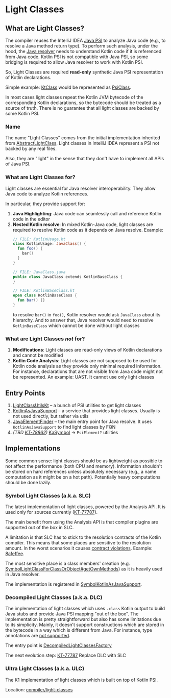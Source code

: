 # Light Classes

## What are Light Classes?

The compiler reuses the IntelliJ IDEA [Java PSI](https://github.com/JetBrains/intellij-community/tree/902e84fce4b9d969603502b3c3e8698125c50ce8/java/java-psi-api/src/com/intellij/psi)
to analyze Java code (e.g., to resolve a Java method return type). To perform such analysis, under the hood, the [Java resolver](https://github.com/JetBrains/intellij-community/tree/902e84fce4b9d969603502b3c3e8698125c50ce8/java/java-psi-impl/src/com/intellij/psi/impl/source/resolve)
needs to understand Kotlin code if it is referenced from Java code. Kotlin PSI is not compatible with Java PSI, so some bridging is required to allow Java resolver to work with Kotlin PSI.

So, Light Classes are required **read-only** synthetic Java PSI representation of Kotlin declarations.

Simple example: [KtClass](https://github.com/JetBrains/kotlin/blob/0aeb8ceb73abffa73480065a91c377388c7bb6b9/compiler/psi/psi-api/src/org/jetbrains/kotlin/psi/KtClass.kt#L16) would be represented as [PsiClass](https://github.com/JetBrains/intellij-community/blob/5d190eaae73e51c1dec185890f2301ef9c540070/java/java-psi-api/src/com/intellij/psi/PsiClass.java#L26).

In most cases light classes repeat the Kotlin JVM bytecode of the corresponding Kotlin declarations, so the bytecode should be treated as a source of truth.
There is no guarantee that all light classes are backed by some Kotlin PSI.

### Name

The name "Light Classes" comes from the initial implementation inherited from [AbstractLightClass](https://github.com/JetBrains/intellij-community/blob/902e84fce4b9d969603502b3c3e8698125c50ce8/java/java-psi-impl/src/com/intellij/psi/impl/light/AbstractLightClass.java#L22).
Light classes in IntelliJ IDEA represent a PSI not backed by any real files.

Also, they are "light" in the sense that they don't have to implement all APIs of Java PSI.

### What are Light Classes for?

Light classes are essential for Java resolver interoperability. They allow Java code to analyze Kotlin references.

In particular, they provide support for:
1. **Java Highlighting**: Java code can seamlessly call and reference Kotlin code in the editor
2. **Nested Kotlin resolve**: In mixed Kotlin-Java code, light classes are required to resolve Kotlin code as it depends on Java resolve.
    Example:
    ```kotlin
    // FILE: KotlinUsage.kt
    class KotlinUsage: JavaClass() {
      fun foo() {
        bar()
      }
    }

    // FILE: JavaClass.java
    public class JavaClass extends KotlinBaseClass {
    }   

    // FILE: KotlinBaseClass.kt
    open class KotlinBaseClass {
      fun bar() {}
    }
    ```
    to resolve `bar()` in `foo()`, Kotlin resolver would ask `JavaClass` about its hierarchy. And to answer that, Java resolver would need to resolve `KotlinBaseClass` which cannot be done without light classes

### What are Light Classes *not* for?

1. **Modifications**: Light classes are read-only views of Kotlin declarations and cannot be modified
2. **Kotlin Code Analysis**: Light classes are not supposed to be used for Kotlin code analysis as they provide only minimal required information.
For instance, declarations that are not visible from Java code might not be represented. An example: UAST. It cannot use only light classes

## Entry Points

1. [LightClassUtilsKt](https://github.com/JetBrains/kotlin/blob/e8516744ee31633d8ac3a0a4b24510f3b9482fff/analysis/light-classes-base/src/org/jetbrains/kotlin/asJava/lightClassUtils.kt)
   – a bunch of PSI utilities to get light classes
2. [KotlinAsJavaSupport](https://github.com/JetBrains/kotlin/blob/5298abf2d68907701d391ac9f9d3f05ecc527b96/analysis/light-classes-base/src/org/jetbrains/kotlin/asJava/KotlinAsJavaSupport.kt#L19)
   – a service that provides light classes. Usually is not used directly, but rather via utils
3. [JavaElementFinder](https://github.com/JetBrains/kotlin/blob/1708b4fe4885a72fe1518b3a3b862cfb83e5dd4a/analysis/light-classes-base/src/org/jetbrains/kotlin/asJava/finder/JavaElementFinder.kt#L29)
   – the main entry point for Java resolve. It uses `KotlinAsJavaSupport` to find light classes by FQN
4. *(TBD [KT-78862](https://youtrack.jetbrains.com/issue/KT-78862))* [KaSymbol](https://github.com/JetBrains/kotlin/blob/b14aa74069d60d86107109dc0d0eca634aa43b0e/analysis/analysis-api/src/org/jetbrains/kotlin/analysis/api/symbols/KaSymbol.kt#L28) -> `PsiElement?` utilities

## Implementations

Some common sense: light classes should be as lightweight as possible to not affect the performance (both CPU and memory).
Information shouldn't be stored on hard references unless absolutely necessary (e.g., a name computation as it might be on a hot path).
Potentially heavy computations should be done lazily.

### Symbol Light Classes (a.k.a. SLC)

The latest implementation of light classes, powered by the Analysis API. It is used only for sources currently ([KT-77787](https://youtrack.jetbrains.com/issue/KT-77787)).

The main benefit from using the Analysis API is that compiler plugins are supported out of the box in SLC.

A limitation is that SLC has to stick to the resolution contracts of the Kotlin compiler. This means that some places are sensitive to the resolution amount. In the worst scenarios it causes [contract violations](https://github.com/JetBrains/kotlin/blob/9d0caf4833bd2bcc836261a7b7553c63f76a7feb/compiler/fir/tree/src/org/jetbrains/kotlin/fir/symbols/FirLazyDeclarationResolver.kt#L95).
Example: [8afeffee](https://github.com/JetBrains/kotlin/commit/8afeffee487fadcf3860c0f9e1090e9072dad55a).

The most sensitive place is a class members' creation (e.g. [SymbolLightClassForClassOrObject#getOwnMethods](https://github.com/JetBrains/kotlin/blob/fca89107685c41a935315409c545e4776c639387/analysis/symbol-light-classes/src/org/jetbrains/kotlin/light/classes/symbol/classes/SymbolLightClassForClassOrObject.kt#L118))
as it is heavily used in Java resolver.

The implementation is registered in [SymbolKotlinAsJavaSupport](./src/org/jetbrains/kotlin/light/classes/symbol/SymbolKotlinAsJavaSupport.kt).

### Decompiled Light Classes (a.k.a. DLC)

The implementation of light classes which uses `.class` Kotlin output to build Java stubs and provide Java PSI mapping "out of the box".
The implementation is pretty straightforward but also has some limitations due to its simplicity. Mainly, it doesn't support constructions which are stored in the bytecode in a way which is different from Java.
For instance, type annotations are [not supported](https://youtrack.jetbrains.com/issue/KT-77329/External-Kotlin-library-with-Nls-annotation-on-type-yields-warnings-when-using-it-in-localization-context#focus=Comments-27-12059527.0-0).

The entry point is [DecompiledLightClassesFactory](https://github.com/JetBrains/kotlin/blob/c9bffea9fab1805e3a6d6a535637264a6ee0281e/analysis/decompiled/light-classes-for-decompiled/src/org/jetbrains/kotlin/analysis/decompiled/light/classes/DecompiledLightClassesFactory.kt#L29)

The next evolution step: [KT-77787](https://youtrack.jetbrains.com/issue/KT-77787) Replace DLC with SLC

### Ultra Light Classes (a.k.a. ULC)

The K1 implementation of light classes which is built on top of Kotlin PSI.

Location: [compiler/light-classes](https://github.com/JetBrains/kotlin/tree/f5596b29eebb1a1e45df9db96957952e4cd69d2f/compiler/light-classes)

